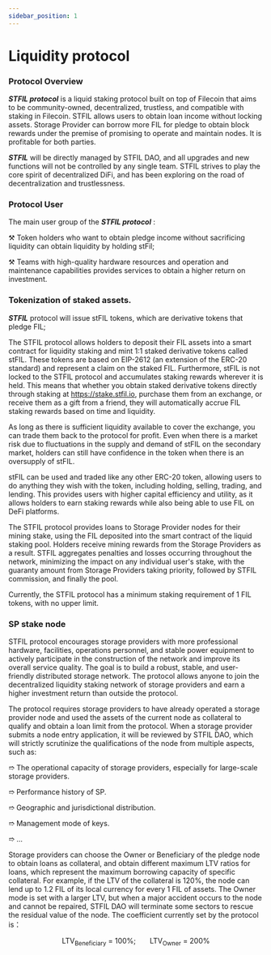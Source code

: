 ```yaml
---
sidebar_position: 1
---
```


# Liquidity protocol

### Protocol Overview
_**STFIL protocol**_ is a liquid staking protocol built on top of Filecoin that aims to be community-owned, decentralized, trustless, and compatible with staking in Filecoin. STFIL allows users to obtain loan income without locking assets. Storage Provider can borrow more FIL for pledge to obtain block rewards under the premise of promising to operate and maintain nodes. It is profitable for both parties.

_**STFIL**_ will be directly managed by STFIL DAO, and all upgrades and new functions will not be controlled by any single team. STFIL strives to play the core spirit of decentralized DiFi, and has been exploring on the road of decentralization and trustlessness.

### Protocol User

The main user group of the _**STFIL protocol**_ :

⚒︎ Token holders who want to obtain pledge income without sacrificing liquidity can obtain liquidity by holding stFil;

⚒︎︎ Teams with high-quality hardware resources and operation and maintenance capabilities provides services to obtain a higher return on investment.

### Tokenization of staked assets.

_**STFIL**_ protocol will issue stFIL tokens, which are derivative tokens that pledge FIL;

The STFIL protocol allows holders to deposit their FIL assets into a smart contract for liquidity staking and mint 1:1 staked derivative tokens called stFIL. These tokens are based on EIP-2612 (an extension of the ERC-20 standard) and represent a claim on the staked FIL. Furthermore, stFIL is not locked to the STFIL protocol and accumulates staking rewards wherever it is held. This means that whether you obtain staked derivative tokens directly through staking at https://stake.stfil.io, purchase them from an exchange, or receive them as a gift from a friend, they will automatically accrue FIL staking rewards based on time and liquidity.

As long as there is sufficient liquidity available to cover the exchange, you can trade them back to the protocol for profit. Even when there is a market risk due to fluctuations in the supply and demand of stFIL on the secondary market, holders can still have confidence in the token when there is an oversupply of stFIL.

stFIL can be used and traded like any other ERC-20 token, allowing users to do anything they wish with the token, including holding, selling, trading, and lending. This provides users with higher capital efficiency and utility, as it allows holders to earn staking rewards while also being able to use FIL on DeFi platforms.

The STFIL protocol provides loans to Storage Provider nodes for their mining stake, using the FIL deposited into the smart contract of the liquid staking pool. Holders receive mining rewards from the Storage Providers as a result. STFIL aggregates penalties and losses occurring throughout the network, minimizing the impact on any individual user's stake, with the guaranty amount from Storage Providers taking priority, followed by STFIL commission, and finally the pool.

Currently, the STFIL protocol has a minimum staking requirement of 1 FIL tokens, with no upper limit.


###  SP stake node

STFIL protocol encourages storage providers with more professional hardware, facilities, operations personnel, and stable power equipment to actively participate in the construction of the network and improve its overall service quality. The goal is to build a robust, stable, and user-friendly distributed storage network. The protocol allows anyone to join the decentralized liquidity staking network of storage providers and earn a higher investment return than outside the protocol.

The protocol requires storage providers to have already operated a storage provider node and used the assets of the current node as collateral to qualify and obtain a loan limit from the protocol. When a storage provider submits a node entry application, it will be reviewed by STFIL DAO, which will strictly scrutinize the qualifications of the node from multiple aspects, such as:

➱ The operational capacity of storage providers, especially for large-scale storage providers.

➱ Performance history of SP.

➱ Geographic and jurisdictional distribution.

➱ Management mode of keys.

➱ ...

Storage providers can choose the Owner or Beneficiary of the pledge node to obtain loans as collateral, and obtain different maximum LTV ratios for loans, which represent the maximum borrowing capacity of specific collateral. For example, if the LTV of the collateral is 120%, the node can lend up to 1.2 FIL of its local currency for every 1 FIL of assets. The Owner mode is set with a larger LTV, but when a major accident occurs to the node and cannot be repaired, STFIL DAO will terminate some sectors to rescue the residual value of the node. The coefficient  currently set by the protocol is：

 <center>LTV<sub>Beneficiary</sub> = 100%; &nbsp; &nbsp; &nbsp; LTV<sub>Owner</sub> = 200% </center>   


